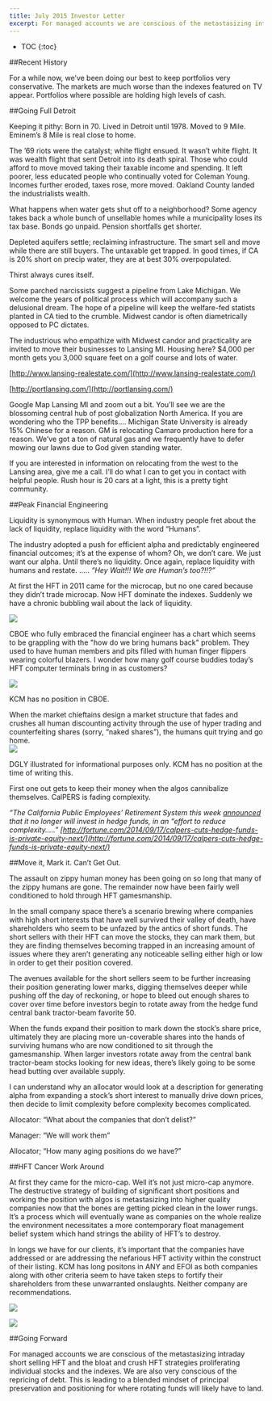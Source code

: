 ```yaml
---
title: July 2015 Investor Letter
excerpt: For managed accounts we are conscious of the metastasizing intraday short selling HFT and the bloat and crush HFT strategies proliferating individual stocks and the indexes.  We are also very conscious of the repricing of debt.  This is leading to a blended mindset of principal preservation and positioning for where rotating funds will likely have to land.
---
```


* TOC
{:toc}

##Recent History

For a while now, we’ve been doing our best to keep portfolios very conservative.  The markets are much worse than the indexes featured on TV appear.    Portfolios where possible are holding high levels of cash. 
 
##Going Full Detroit

Keeping it pithy: Born in 70.  Lived in Detroit until 1978. Moved to 9 Mile.  Eminem’s 8 Mile is real close to home.  

The ’69 riots were the catalyst; white flight ensued.   It wasn’t white flight.  It was wealth flight that sent Detroit into its death spiral.  Those who could afford to move moved taking their taxable income and spending.  It left poorer, less educated people who continually voted for Coleman Young.  Incomes further eroded, taxes rose, more moved.  Oakland County landed the industrialists wealth.

What happens when water gets shut off to a neighborhood? Some agency takes back a whole bunch of unsellable homes while a municipality loses its tax base.  Bonds go unpaid. Pension shortfalls get shorter.  

Depleted aquifers settle; reclaiming infrastructure. The smart sell and move while there are still buyers.  The untaxable get trapped.  In good times, if CA is 20% short on precip water, they are at best 30% overpopulated.

Thirst always cures itself.

Some parched narcissists suggest a pipeline from Lake Michigan.   We welcome the years of political process which will accompany such a delusional dream.  The hope of a pipeline will keep the welfare-fed statists planted in CA tied to the crumble. Midwest candor is often diametrically opposed to PC dictates.

The industrious who empathize with Midwest candor and practicality are invited to move their businesses to Lansing MI. Housing here? $4,000 per month gets you 3,000 square feet on a golf course and lots of water.

[http://www.lansing-realestate.com/](http://www.lansing-realestate.com/) 
   
[http://portlansing.com/](http://portlansing.com/)

Google Map Lansing MI and zoom out a bit.  You’ll see we are the blossoming central hub of post globalization North America.  If you are wondering who the TPP benefits….  Michigan State University is already 15% Chinese for a reason.  GM is relocating Camaro production here for a reason. We’ve got a ton of natural gas and we frequently have to defer mowing our lawns due to God given standing water.

If you are interested in information on relocating from the west to the Lansing area, give me a call.  I’ll do what I can to get you in contact with helpful people.   Rush hour is 20 cars at a light, this is a pretty tight community. 

##Peak Financial Engineering

Liquidity is synonymous with Human.  When industry people fret about the lack of liquidity, replace liquidity with the word “Humans”.   

The industry adopted a push for efficient alpha and predictably engineered financial outcomes; it’s at the expense of whom? Oh, we don’t care. We just want our alpha.  Until there’s no liquidity.  Once again, replace liquidity with humans and restate.   ….. *“Hey Wait!!! We are Human’s too?!!?”*

At first the HFT in 2011 came for the microcap, but no one cared because they didn’t trade microcap.  Now HFT dominate the indexes. Suddenly we have a chronic bubbling wail about the lack of liquidity.  

 ![](/images/posts/2015-07-01-july-2015-investor-letter/7.2015.02.jpg)

CBOE who fully embraced the financial engineer has a chart which seems to be grappling with the "how do we bring humans back" problem.  They used to have human members and pits filled with human finger flippers wearing colorful blazers.  I wonder how many golf course buddies today’s HFT computer terminals bring in as customers? 

 ![](/images/posts/2015-07-01-july-2015-investor-letter/7.2015.04.jpg)
 
KCM has no position in CBOE.

When the market chieftains design a market structure that fades and crushes all human discounting activity through the use of hyper trading and counterfeiting shares (sorry, “naked shares”), the humans quit trying and go home.  
![](/images/posts/2015-07-01-july-2015-investor-letter/7.2015.06.jpg) 

DGLY illustrated for informational purposes only. KCM has no position at the time of writing this. 

First one out gets to keep their money when the algos cannibalize themselves. CalPERS is fading complexity.  

*“The California Public Employees’ Retirement System this week [announced](http://fortune.com/2014/09/15/calpers-pension-manager-divesting-four-billion-hedge-funds/) that it no longer will invest in hedge funds, in an “effort to reduce complexity…..”         [http://fortune.com/2014/09/17/calpers-cuts-hedge-funds-is-private-equity-next/](http://fortune.com/2014/09/17/calpers-cuts-hedge-funds-is-private-equity-next/)*
 
##Move it, Mark it. Can’t Get Out.

The assault on zippy human money has been going on so long that many of the zippy humans are gone. The remainder now have been fairly well conditioned to hold through HFT gamesmanship.

In the small company space there’s a scenario brewing where companies with high short interests that have well survived their valley of death, have shareholders who seem to be unfazed by the antics of short funds.  The short sellers with their HFT can move the stocks, they can mark them, but they are finding themselves becoming trapped in an increasing amount of issues where they aren’t generating any noticeable selling either high or low in order to get their position covered.

The avenues available for the short sellers seem to be further increasing their position generating lower marks, digging themselves deeper while pushing off the day of reckoning, or hope to bleed out enough shares to cover over time before investors begin to rotate away from the hedge fund central bank tractor-beam favorite 50.  

When the funds expand their position to mark down the stock’s share price, ultimately they are placing more un-coverable shares into the hands of surviving humans who are now conditioned to sit through the gamesmanship.  When larger investors rotate away from the central bank tractor-beam stocks looking for new ideas, there’s likely going to be some head butting over available supply.

I can understand why an allocator would look at a description for generating alpha from expanding a stock’s short interest to manually drive down prices, then decide to limit complexity before complexity becomes complicated.  

Allocator:  “What about the companies that don’t delist?”

Manager: “We will work them”

Allocator;  “How many aging positions do we have?”

##HFT Cancer Work Around 

At first they came for the micro-cap.  Well it’s not just micro-cap anymore.  The destructive strategy of building of significant short positions and working the position with algos is metastasizing into higher quality companies now that the bones are getting picked clean in the lower rungs.  It’s a process which will eventually wane as companies on the whole realize the environment necessitates a more contemporary float management belief system which hand strings the ability of HFT’s to destroy.

In longs we have for our clients, it’s important that the companies have addressed or are addressing the nefarious HFT activity within the construct of their listing.   KCM has long positons in ANY and EFOI as both companies along with other criteria seem to have taken steps to fortify their shareholders from these unwarranted onslaughts.  Neither company are recommendations.  

![](/images/posts/2015-07-01-july-2015-investor-letter/7.2015.08.jpg) 
 
 ![](/images/posts/2015-07-01-july-2015-investor-letter/7.2015.010.jpg) 

##Going Forward

For managed accounts we are conscious of the metastasizing intraday short selling HFT and the bloat and crush HFT strategies proliferating individual stocks and the indexes.  We are also very conscious of the repricing of debt.  This is leading to a blended mindset of principal preservation and positioning for where rotating funds will likely have to land.
